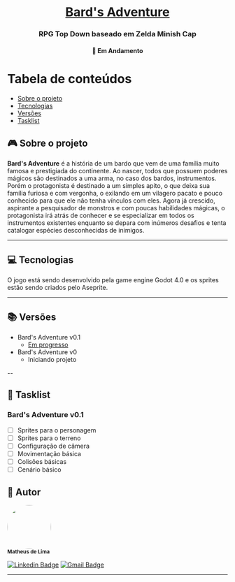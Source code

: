 <h1 align="center">
      <a href="#" alt="Bard's Adventure Godot">Bard's Adventure</a>
</h1>

<h3 align="center">
     RPG Top Down baseado em Zelda Minish Cap
</h3>

<h4 align="center">
	🚧   Em Andamento 
</h4>

Tabela de conteúdos
=================
<!--ts-->
   * [Sobre o projeto](#-sobre-o-projeto)
   * [Tecnologias](#-tecnologias)
   * [Versões](#-versões)
   * [Tasklist](#-tasklist)
<!--te-->


## 🎮 Sobre o projeto

<strong>Bard's Adventure</strong> é a história de um bardo que vem de uma família muito famosa e prestigiada do continente. Ao nascer, todos que possuem poderes mágicos são destinados a uma arma, no caso dos bardos, instrumentos. Porém o protagonista é destinado a um simples apito, o que deixa sua família furiosa e com vergonha, o exilando em um vilagero pacato e pouco conhecido para que ele não tenha vínculos com eles. Agora já crescido, aspirante a pesquisador de monstros e com poucas habilidades mágicas, o protagonista irá atrás de conhecer e se especializar em todos os instrumentos existentes enquanto se depara com inúmeros desafios e tenta catalogar espécies desconhecidas de inimigos.

---

## 💻 Tecnologias

O jogo está sendo desenvolvido pela game engine Godot 4.0 e os sprites estão sendo criados pelo Aseprite.

---

## 📚 Versões

* Bard's Adventure v0.1
  * [Em progresso](#tasklist)
* Bard's Adventure v0
  * Iniciando projeto

--

## 📝 Tasklist
  ### Bard's Adventure v0.1
  - [ ] Sprites para o personagem
  - [ ] Sprites para o terreno
  - [ ] Configuração de câmera
  - [ ] Movimentação básica
  - [ ] Colisões básicas
  - [ ] Cenário básico

## 🦸 Autor


<img style="border-radius: 50%;" src="https://user-images.githubusercontent.com/43099410/208215899-be71919d-894a-4782-95c4-de0af85c6377.png" width="100px;" alt=""/>
<br />
<sub><b>Matheus de Lima</b></sub>
<br />

[![Linkedin Badge](https://img.shields.io/badge/-Matheus-blue?style=flat-square&logo=Linkedin&logoColor=white&link=https://www.linkedin.com/in/tgmarinho/)](https://www.linkedin.com/in/mthslm/) 
[![Gmail Badge](https://img.shields.io/badge/-matheuscontato.delima@gmail.com-c14438?style=flat-square&logo=Gmail&logoColor=white&link=mailto:tgmarinho@gmail.com)](mailto:matheuscontato.delima@gmail.com)

---

